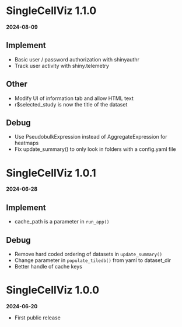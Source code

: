 # SingleCellViz 1.1.0

**2024-08-09**

## Implement 
* Basic user / password authorization with shinyauthr
* Track user activity with shiny.telemetry

## Other
* Modify UI of information tab and allow HTML text 
* r$selected_study is now the title of the dataset

## Debug
* Use PseudobulkExpression instead of AggregateExpression for heatmaps
* Fix update_summary() to only look in folders with a config.yaml file


# SingleCellViz 1.0.1 

**2024-06-28**

## Implement 
* cache_path is a parameter in `run_app()`

## Debug 
* Remove hard coded ordering of datasets in `update_summary()`
* Change parameter in `populate_tiledb()` from yaml to dataset_dir
* Better handle of cache keys

# SingleCellViz 1.0.0 

**2024-06-20**

* First public release
